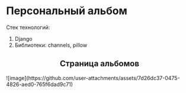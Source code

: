 <h1>Персональный альбом</h1>
Стек технологий:
<ol>
  <li>Django</li>
  <li>Библиотеки: channels, pillow</li>
</ol>

<h2 align='center'>Страница альбомов</h2>
![image](https://github.com/user-attachments/assets/7d26dc37-0475-4826-aed0-765f6dad9c71)

